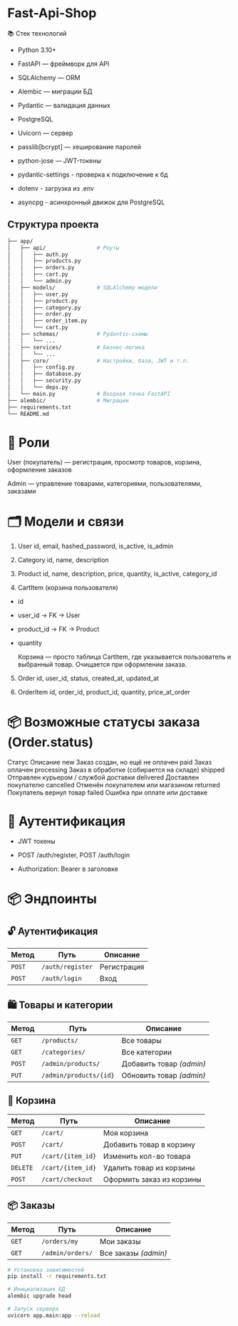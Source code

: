 # Fast-Api-Shop

📚 Стек технологий
- Python 3.10+

- FastAPI — фреймворк для API

- SQLAlchemy — ORM

- Alembic — миграции БД

- Pydantic — валидация данных

- PostgreSQL

- Uvicorn — сервер

- passlib[bcrypt] — хеширование паролей

- python-jose — JWT-токены

- pydantic-settings - проверка к подключение к бд

- dotenv - загрузка из .env

- asyncpg - асинхронный движок для PostgreSQL


## Cтруктура проекта

```bash
├── app/
│   ├── api/                # Роуты
│   │   ├── auth.py
│   │   ├── products.py
│   │   ├── orders.py
│   │   ├── cart.py
│   │   └── admin.py
│   ├── models/             # SQLAlchemy модели
│   │   ├── user.py
│   │   ├── product.py
│   │   ├── category.py
│   │   ├── order.py
│   │   ├── order_item.py
│   │   └── cart.py
│   ├── schemas/            # Pydantic-схемы
│   │   └── ...
│   ├── services/           # Бизнес-логика
│   │   └── ...
│   ├── core/               # Настройки, база, JWT и т.п.
│   │   ├── config.py
│   │   ├── database.py
│   │   ├── security.py
│   │   └── deps.py
│   └── main.py             # Входная точка FastAPI
├── alembic/                # Миграции
├── requirements.txt
└── README.md

```
# 👥 Роли
User (покупатель) — регистрация, просмотр товаров, корзина, оформление заказов

Admin — управление товарами, категориями, пользователями, заказами


# 🗂️ Модели и связи
1. User
id, email, hashed_password, is_active, is_admin

2. Category
id, name, description

3. Product
id, name, description, price, quantity, is_active, category_id

4. CartItem (корзина пользователя)
- id

- user_id → FK → User

- product_id → FK → Product

- quantity

    Корзина — просто таблица CartItem, 
    где указывается пользователь и выбранный товар. 
    Очищается при оформлении заказа.

5. Order
id, user_id, status, created_at, updated_at

6. OrderItem
id, order_id, product_id, quantity, price_at_order

# 📦 Возможные статусы заказа (Order.status)
Статус	        Описание
new	            Заказ создан, но ещё не оплачен
paid	        Заказ оплачен
processing	    Заказ в обработке (собирается на складе)
shipped	        Отправлен курьером / службой доставки
delivered	    Доставлен покупателю
cancelled	    Отменён покупателем или магазином
returned	    Покупатель вернул товар
failed	        Ошибка при оплате или доставке



# 🔐 Аутентификация
- JWT токены

- POST /auth/register, POST /auth/login

- Authorization: Bearer <token> в заголовке

# 📦 Эндпоинты

## 🔓 Аутентификация
| Метод  | Путь             | Описание    |
| ------ | ---------------- | ----------- |
| `POST` | `/auth/register` | Регистрация |
| `POST` | `/auth/login`    | Вход        |

## 🛍️ Товары и категории
| Метод  | Путь                   | Описание                 |
| ------ | ---------------------- | ------------------------ |
| `GET`  | `/products/`           | Все товары               |
| `GET`  | `/categories/`         | Все категории            |
| `POST` | `/admin/products/`     | Добавить товар *(admin)* |
| `PUT`  | `/admin/products/{id}` | Обновить товар *(admin)* |


## 🛒 Корзина
| Метод    | Путь              | Описание                  |
| -------- | ----------------- | ------------------------- |
| `GET`    | `/cart/`          | Моя корзина               |
| `POST`   | `/cart/`          | Добавить товар в корзину  |
| `PUT`    | `/cart/{item_id}` | Изменить кол-во товара    |
| `DELETE` | `/cart/{item_id}` | Удалить товар из корзины  |
| `POST`   | `/cart/checkout`  | Оформить заказ из корзины |

## 📦 Заказы

| Метод | Путь             | Описание             |
| ----- | ---------------- | -------------------- |
| `GET` | `/orders/my`     | Мои заказы           |
| `GET` | `/admin/orders/` | Все заказы *(admin)* |



```bash
# Установка зависимостей
pip install -r requirements.txt

# Инициализация БД
alembic upgrade head

# Запуск сервера
uvicorn app.main:app --reload
```
